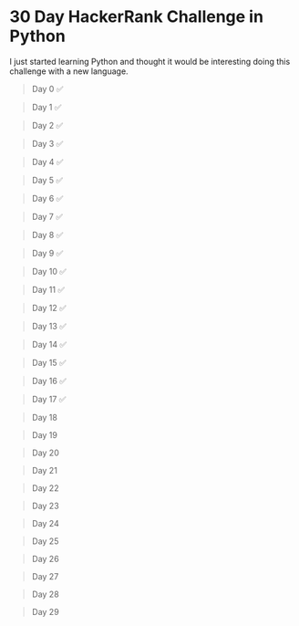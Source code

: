 # 30 Day HackerRank Challenge in Python

I just started learning Python and thought it would be interesting doing this challenge with a new language.

> Day 0 :white_check_mark:

> Day 1 :white_check_mark:

> Day 2 :white_check_mark:

> Day 3 :white_check_mark:

> Day 4 :white_check_mark:

> Day 5 :white_check_mark:

> Day 6 :white_check_mark:

> Day 7 :white_check_mark:

> Day 8 :white_check_mark:

> Day 9 :white_check_mark:

> Day 10 :white_check_mark:

> Day 11 :white_check_mark:

> Day 12 :white_check_mark:

> Day 13 :white_check_mark:

> Day 14 :white_check_mark:

> Day 15 :white_check_mark:

> Day 16 :white_check_mark:

> Day 17 :white_check_mark:

> Day 18

> Day 19

> Day 20

> Day 21

> Day 22

> Day 23

> Day 24

> Day 25

> Day 26

> Day 27

> Day 28

> Day 29
